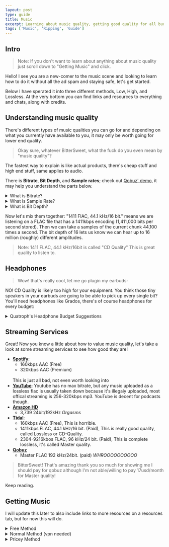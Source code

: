 ```yaml
---
layout: post
type: guide
title: Music
excerpt: Learning about music quality, getting good quality for all budgets, and being able to value it.
tags: ['Music', 'Ripping', 'Guide']
---
```

## Intro
> Note: If you don't want to learn about anything about music quality just scroll down to "Getting Music" and click.

Hello! I see you are a new-comer to the music scene and looking to learn how to do it without all the ad spam and staying safe, let's get started.

Below I have sperated it into three different methods, Low, High, and Lossless. At the very bottom you can find links and resources to everything and chats, along with credits.

## Understanding music quality
There's different types of music qualities you can go for and depending on what you currently have available to you, it may only be worth going for lower end quality.

> Okay sure, whatever BitterSweet, what the fuck do you even mean by "music quality"?

The fastest way to explain is like actual products, there's cheap stuff and high end stuff, same applies to audio.

There is **Bitrate**, **Bit Depth**, and **Sample rates**; check out [Qobuz' demo](https://www.qobuz.com/us-en/audio-quality), it may help you understand the parts below.
<details>
    <summary>What is Bitrate?</summary>
    <p>
        This is measured in bps (bytes per second), but that's really small so by standard it's kbps (1000 bytes per second). Now, this is not what is being out putted, but what is being stored. Imagine in your file it is split up into smaller chunks by each second, kbps is the measurement of the amount of bits are in each chunk.
        <br>
        <br>
        Some music formats (codecs) like mp3 can't handle a lot of kbps, they max out "holding" at 320kbps (per chunk), while lossless formats like ogg and flac can handle up to as many kbps as you want!
        <br>
        <br>
        Most music you'll be able to get here is going to be 1411kbps, which is considered great quality, and won't make you seem like a clown.
    </p>
</details>
<details>
    <summary>What is Sample Rate?</summary>
    <p>
        This is measured in Hertz (Hz, or the frequency), or more common, kilo-Hertz (kHz is 1000 Hz). At 1 Hz the music will be captured/sampled at once per second. This would be listening to your song, and only hearing a single chunk (as described above) per second.
        <br>
        <br>
        A good bit rate for human speach is about 22kHz (22000 Hz) and for music you want as high as possible so you can capture as many chunks as possible. 44.1 kHz is standard
        <br>
        <br>
        Sample rate only really matters depnding on if you're streaming or what software you're using to play it. If you're streaming or ripping, you want as many samples as possible.
    </p>
</details>
<details>
    <summary>What is Bit Depth?</summary>
    <p>
        Bit depth is how much of the amplitude you can hear. So if your music file is played at bit depth of 16 bits, This means you can get up to 16 million (roughly) different amplitudes. Of course you can get 24bit, but humans can't hear that. Human hearing maxes out around 16bit, anything more is overkill and just to flex.
        <br>
        <br>
        Imagine your computer taking the sound and trying to make it into the orignal analog (true no data loss) quality, well the higher bit depth you have, the closer you can get to this true lossless quality, among other factors like Bitrate and Sample Rate.
    </p>
</details>

Now let's mix them together: "1411 FlAC, 44.1 kHz/16 bit." means we are listening on a FLAC file that has a 1411kbps encoding (1,411,000 bits per second stored). Then we can take a samples of the current chunk 44,100 times a second. The bit depth of 16 lets us know we can hear up to 16 million (roughly) different amplitudes.

> Note: 1411 FLAC, 44.1 kHz/16bit is called "CD Quality" This is great quality to listen to.


## Headphones
> Wow! that's really cool, let me go plugin my earbuds-

NO! CD Quality is likely too high for your equipment. You think those tiny speakers in your earbuds are going to be able to pick up every single bit? You'll need headphones like Grados, there's of course headphones for every budget:
<details>
    <summary>Quatroph's Headphone Budget Suggestions</summary>
    <p>
    Soon*
    </p>
</details>

## Streaming Services
Great! Now you know a little about how to value music quality, let's take a look at some streaming services to see how good they are!
- **[Spotify](https://support.spotify.com/us/article/audio-quality/)**:
    - 160kbps AAC (Free)
    - 320kbps AAC (Premium)
    <br>
    This is just all bad, not even worth looking into
- **[YouTube](https://support.google.com/youtube/answer/4603579?hl=en)**: Youtube has no max bitrate, but any music uploaded as a lossless flac is usually taken down because it's illegaly uploaded, most offical streaming is 256-320kbps mp3. YouTube is decent for podcasts though.
- **[Amazon HD](https://www.soundguys.com/amazon-music-hd-review-29137/)**
    - 3,739 24bit/192kHz  *Orgasms*
- **[Tidal](https://tidal.com/sound-quality)**:
    - 160kbps AAC (Free), This is horrible.
    - 1411kbps FLAC, 44.1 kHz/16 bit. (Paid), This is really good quality, called Lossless or CD-Quality.
    - 2304-9216kbos FLAC, 96 kHz/24 bit. (Paid), This is complete lossless, it's called Master quality.
- **[Qobuz](https://www.qobuz.com/us-en/music/streaming/offers)**
    - Master FLAC 192 kHz/24bit. (paid) *WHROOOOOOOOOO* 
> BitterSweet! That's amazing thank you so much for showing me I should pay for qobuz although I'm not able/willing to pay 17usd/month for Master quality!

Keep reading.


## Getting Music
I will update this later to also include links to more resources on a resources tab, but for now this will do.

<details>
    <summary>Free Method</summary>
    <p>
        None of these options are "amazing" but slav art is the best option you have, if you want to also rip videos, check out yt-dlp.
        <ul>
            <li><b>Leech off a friend's account</b>: I suggest asking for permission, continue to "Normal"</li>
            <li><b>Torrenting</b>: Not suggested for new people, so explained in the Normal Method</li>
            <li><b>yt-dlp</b>: <a target="_blank" href="https://github.com/yt-dlp/yt-dlp">yt-dlp</a> is a a tool that rips videos from a large array of sites beyond just youtube and very customizable (ex: ripping just the audio). Do know that a lot of sites won't give a good music rip, but it's better then spotify quality usually.</li>
            <li><b>Slav Art</b>:
                Slav bot is a bot that is running <a target="_blank" href="https://github.com/nathom/streamrip">streamrip</a>. The bot rips from Qobuz, Tidal, Apple Music (Private), Spotify (ZSpotify), Youtube, and Soundcloud links, compresses the files from artist/playlist/album/track, and then uploads them to a google drive. Once uploaded, it will then notify you with a direct download link.
                <br>
                <br>
                They're on a <a target="_blank" href="https://matrix.org">matrix</a>, so you'll need a <a target="_blank" href="https://matrix.org/clients-matrix/">matrix client</a>, to join, I suggest <a target="_blank" href="https://matrix.org/docs/projects/client/fluffychat">FluffyChat</a>, or <a target="_blank" href="https://matrix.org/docs/projects/client/element">Element</a>, since they work great on any device and platfrom, plus easy to use.
                <br>
                <br>
                Matrix Room: #slav-art:matrix.crackhub.site
            </li>
        </ul>
    </p>
</details>

<details>
    <summary>Normal Method (vpn needed)</summary>
    <p>
        These methods are suggested and offer results that won't make you seem like a fool.
        <ul>
            <li><b>Tidal/Qobuz Rip</b>: Use <a target="_blank" href="https://github.com/nathom/streamrip">streamrip</a>, it works really well with qobuz, and tidal does get a little spotty at times but it's updated occasionaly to fix bugs.</li>
        </ul>
    </p>
</details>

<details>
    <summary>Pricey Method</summary>
    <p>
        These methods come with the base knowledge of the p2p community and how torrents work, for more information on how the p2p commuinty works you can check out my other guide on p2p.
        <ul>
            <li><b>Seedbox with Lidarr</b>: The tool <a target="_blank" href="https://github.com/Lidarr/Lidarr">lidar</a> is an automation tool like most *arr apps to find music in the best quality and begin torrenting.</li>
        </ul>
    </p>
</details>